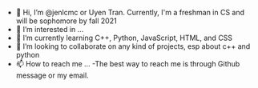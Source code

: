 - 👋 Hi, I’m @jenlcmc or Uyen Tran. Currently, I'm a freshman in CS and will be sophomore by fall 2021
- 👀 I’m interested in ...
- 🌱 I’m currently learning C++, Python, JavaScript, HTML, and CSS
- 💞️ I’m looking to collaborate on any kind of projects, esp about c++ and python
- 📫 How to reach me ...
  -The best way to reach me is through Github message or my email.

<!---
jenlcmc/jenlcmc is a ✨ special ✨ repository because its `README.md` (this file) appears on your GitHub profile.
You can click the Preview link to take a look at your changes.
--->
